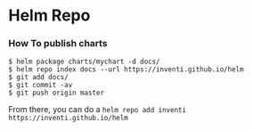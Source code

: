 # Helm Repo

### How To publish charts

```console
$ helm package charts/mychart -d docs/
$ helm repo index docs --url https://inventi.github.io/helm
$ git add docs/
$ git commit -av
$ git push origin master
```

From there, you can do a `helm repo add inventi https://inventi.github.io/helm`
